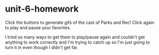 # unit-6-homework

Click the buttons to generate gifs of the cast of Parks and Rec! Click again to play and pause your favorites.

I tried so many ways to get them to play/pause again and couldn't get anything to work correctly and I'm trying to catch up so I'm just going to turn it in even though I didn't get far.
